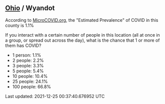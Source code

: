
## [Ohio](/united-states/ohio) / Wyandot

According to [MicroCOVID.org](http://microcovid.org),
the "Estimated Prevalence" of COVID in this county is 1.1%

If you interact with a certain number of people in this location
(all at once in a group, or spread out across the day), what is the chance that
1 or more of them has COVID?

- 1 person: 1.1%
- 2 people: 2.2%
- 3 people: 3.3%
- 5 people: 5.4%
- 10 people: 10.4%
- 25 people: 24.1%
- 100 people: 66.8%

Last updated: 2021-12-25 00:37:40.676952 UTC
